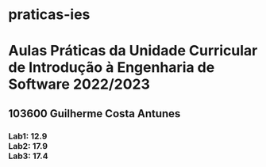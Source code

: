 # praticas-ies
<h1>Aulas Práticas da Unidade Curricular de Introdução à Engenharia de Software 2022/2023</h1>
<h2>103600 Guilherme Costa Antunes</h2>
<h3>Lab1: 12.9<br/>
Lab2: 17.9<br/>
Lab3: 17.4<br/>
</h3>
